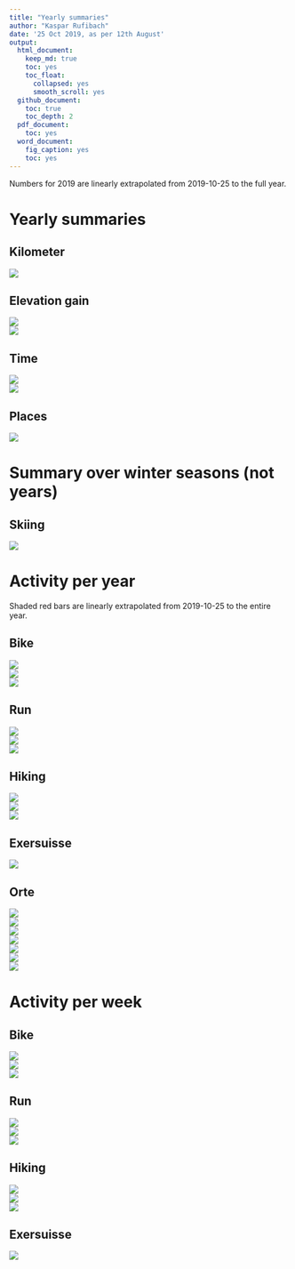 ```yaml
---
title: "Yearly summaries"
author: "Kaspar Rufibach"
date: '25 Oct 2019, as per 12th August'
output:
  html_document:
    keep_md: true
    toc: yes
    toc_float:
      collapsed: yes
      smooth_scroll: yes
  github_document: 
    toc: true
    toc_depth: 2
  pdf_document:
    toc: yes
  word_document:
    fig_caption: yes
    toc: yes
---
```




Numbers for 2019 are linearly extrapolated from 2019-10-25 to the full year.

# Yearly summaries

## Kilometer

<img src="9_zsf_files/figure-html/unnamed-chunk-1-1.png" style="display: block; margin: auto;" />

## Elevation gain

<img src="9_zsf_files/figure-html/unnamed-chunk-2-1.png" style="display: block; margin: auto;" />

<img src="9_zsf_files/figure-html/unnamed-chunk-3-1.png" style="display: block; margin: auto;" />

## Time

<img src="9_zsf_files/figure-html/unnamed-chunk-4-1.png" style="display: block; margin: auto;" />

<img src="9_zsf_files/figure-html/unnamed-chunk-5-1.png" style="display: block; margin: auto;" />

## Places

<img src="9_zsf_files/figure-html/unnamed-chunk-6-1.png" style="display: block; margin: auto;" />

# Summary over winter seasons (not years)

## Skiing

<img src="9_zsf_files/figure-html/unnamed-chunk-7-1.png" style="display: block; margin: auto;" />

# Activity per year

Shaded red bars are linearly extrapolated from 2019-10-25 to the entire year.

## Bike

<img src="9_zsf_files/figure-html/unnamed-chunk-8-1.png" style="display: block; margin: auto;" /><img src="9_zsf_files/figure-html/unnamed-chunk-8-2.png" style="display: block; margin: auto;" /><img src="9_zsf_files/figure-html/unnamed-chunk-8-3.png" style="display: block; margin: auto;" />

## Run

<img src="9_zsf_files/figure-html/unnamed-chunk-9-1.png" style="display: block; margin: auto;" /><img src="9_zsf_files/figure-html/unnamed-chunk-9-2.png" style="display: block; margin: auto;" /><img src="9_zsf_files/figure-html/unnamed-chunk-9-3.png" style="display: block; margin: auto;" />

## Hiking

<img src="9_zsf_files/figure-html/unnamed-chunk-10-1.png" style="display: block; margin: auto;" /><img src="9_zsf_files/figure-html/unnamed-chunk-10-2.png" style="display: block; margin: auto;" /><img src="9_zsf_files/figure-html/unnamed-chunk-10-3.png" style="display: block; margin: auto;" />

## Exersuisse

<img src="9_zsf_files/figure-html/unnamed-chunk-11-1.png" style="display: block; margin: auto;" />


## Orte

<img src="9_zsf_files/figure-html/unnamed-chunk-12-1.png" style="display: block; margin: auto;" /><img src="9_zsf_files/figure-html/unnamed-chunk-12-2.png" style="display: block; margin: auto;" /><img src="9_zsf_files/figure-html/unnamed-chunk-12-3.png" style="display: block; margin: auto;" /><img src="9_zsf_files/figure-html/unnamed-chunk-12-4.png" style="display: block; margin: auto;" /><img src="9_zsf_files/figure-html/unnamed-chunk-12-5.png" style="display: block; margin: auto;" /><img src="9_zsf_files/figure-html/unnamed-chunk-12-6.png" style="display: block; margin: auto;" /><img src="9_zsf_files/figure-html/unnamed-chunk-12-7.png" style="display: block; margin: auto;" />

# Activity per week

## Bike

<img src="9_zsf_files/figure-html/unnamed-chunk-13-1.png" style="display: block; margin: auto;" /><img src="9_zsf_files/figure-html/unnamed-chunk-13-2.png" style="display: block; margin: auto;" /><img src="9_zsf_files/figure-html/unnamed-chunk-13-3.png" style="display: block; margin: auto;" />

## Run

<img src="9_zsf_files/figure-html/unnamed-chunk-14-1.png" style="display: block; margin: auto;" /><img src="9_zsf_files/figure-html/unnamed-chunk-14-2.png" style="display: block; margin: auto;" /><img src="9_zsf_files/figure-html/unnamed-chunk-14-3.png" style="display: block; margin: auto;" />

## Hiking

<img src="9_zsf_files/figure-html/unnamed-chunk-15-1.png" style="display: block; margin: auto;" /><img src="9_zsf_files/figure-html/unnamed-chunk-15-2.png" style="display: block; margin: auto;" /><img src="9_zsf_files/figure-html/unnamed-chunk-15-3.png" style="display: block; margin: auto;" />

## Exersuisse

<img src="9_zsf_files/figure-html/unnamed-chunk-16-1.png" style="display: block; margin: auto;" />

